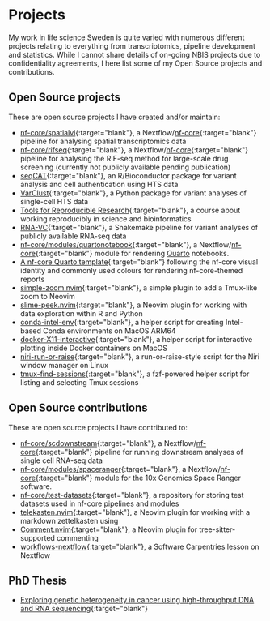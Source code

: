 # Projects

My work in life science Sweden is quite varied with numerous different projects
relating to everything from transcriptomics, pipeline development and
statistics. While I cannot share details of on-going NBIS projects due to
confidentiality agreements, I here list some of my Open Source projects and
contributions.

## Open Source projects

These are open source projects I have created and/or maintain:

- [nf-core/spatialvi](https://github.com/nf-core/spatialvi){:target="blank"},
  a Nextflow/[nf-core](https://nf-co.re/){:target="blank"} pipeline for
  analysing spatial transcriptomics data
- [nf-core/rifseq](https://github.com/nf-core/rifseq){:target="blank"}, a
  Nextflow/[nf-core](https://nf-co.re/){:target="blank"} pipeline for analysing
  the RIF-seq method for large-scale drug screening (currently not publicly
  available pending publication)
- [seqCAT](https://www.bioconductor.org/packages/release/bioc/html/seqCAT.html){:target="blank"},
  an R/Bioconductor package for variant analysis and cell authentication using
  HTS data
- [VarClust](https://github.com/fasterius/VarClust){:target="blank"}, a Python package for
  variant analyses of single-cell HTS data
- [Tools for Reproducible Research](https://nbisweden.github.io/workshop-reproducible-research/){:target="blank"},
  a course about working reproducibly in science and bioinformatics
- [RNA-VC](https://github.com/fasterius/RNA-VC){:target="blank"}, a Snakemake pipeline for
  variant analyses of publicly available RNA-seq data
- [nf-core/modules/quartonotebook](https://nf-co.re/modules/quartonotebook){:target="blank"},
  a Nextflow/[nf-core](https://nf-co.re/){:target="blank"} module for rendering
  [Quarto](https://quarto.org/) notebooks.
- [A nf-core Quarto template](https://github.com/fasterius/nf-core-quarto-template){:target="blank"}
  following the nf-core visual identity and commonly used colours for rendering
  nf-core-themed reports
- [simple-zoom.nvim](https://github.com/fasterius/simple-zoom.nvim){:target="blank"},
  a simple plugin to add a Tmux-like zoom to Neovim
- [slime-peek.nvim](https://github.com/fasterius/slime-peek.nvim){:target="blank"},
  a Neovim plugin for working with data exploration within R and Python
- [conda-intel-env](https://github.com/fasterius/conda-intel-env){:target="blank"},
  a helper script for creating Intel-based Conda environments on MacOS ARM64
- [docker-X11-interactive](https://github.com/fasterius/docker-X11-interactive){:target="blank"},
  a helper script for interactive plotting inside Docker containers on MacOS
- [niri-run-or-raise](https://github.com/fasterius/niri-run-or-raise){:target="blank"},
  a run-or-raise-style script for the Niri window manager on Linux
- [tmux-find-sessions](https://github.com/fasterius/tmux-find-sessions){:target="blank"},
  a fzf-powered helper script for listing and selecting Tmux sessions

## Open Source contributions

These are open source projects I have contributed to:

- [nf-core/scdownstream](https://github.com/nf-core/scdownstream){:target="blank"},
  a Nextflow/[nf-core](https://nf-co.re/){:target="blank"} pipeline for
  running downstream analyses of single cell RNA-seq data
- [nf-core/modules/spaceranger](https://nf-co.re/modules/spaceranger_count){:target="blank"},
  a Nextflow/[nf-core](https://nf-co.re/){:target="blank"} module for the 10x
  Genomics Space Ranger software.
- [nf-core/test-datasets](https://github.com/nf-core/test-datasets){:target="blank"},
  a repository for storing test datasets used in nf-core pipelines and modules
- [telekasten.nvim](https://github.com/nvim-telekasten/telekasten.nvim){:target="blank"},
  a Neovim plugin for working with a markdown zettelkasten using
- [Comment.nvim](https://github.com/numToStr/Comment.nvim){:target="blank"}, a
  Neovim plugin for tree-sitter-supported commenting
- [workflows-nextflow](https://github.com/carpentries-incubator/workflows-nextflow){:target="blank"},
  a Software Carpentries lesson on Nextflow

## PhD Thesis

- [Exploring genetic heterogeneity in cancer using high-throughput DNA and RNA
  sequencing](https://www.diva-portal.org/smash/record.jsf?pid=diva2%3A1245671&dswid=-5743){:target="blank"}
